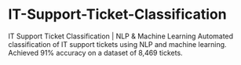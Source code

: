 # IT-Support-Ticket-Classification
IT Support Ticket Classification | NLP &amp; Machine Learning Automated classification of IT support tickets using NLP and machine learning. Achieved 91% accuracy on a dataset of 8,469 tickets.
